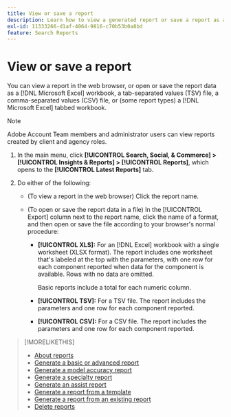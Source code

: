 ```yaml
---
title: View or save a report
description: Learn how to view a generated report or save a report as a file.
exl-id: 11333266-d1af-4064-9816-c70b53b0a8bd
feature: Search Reports
---
```

# View or save a report

You can view a report in the web browser, or open or save the report data as a [!DNL Microsoft Excel] workbook, a tab-separated values (TSV) file, a comma-separated values (CSV) file, or (some report types) a [!DNL Microsoft Excel] tabbed workbook.

>[!NOTE]
>
>Adobe Account Team members and administrator users can view reports created by client and agency roles.

1. In the main menu, click **[!UICONTROL Search, Social, & Commerce] > [!UICONTROL Insights & Reports] > [!UICONTROL Reports]**, which opens to the **[!UICONTROL Latest Reports]** tab.

1. Do either of the following:

   * (To view a report in the web browser) Click the report name.
   
   * (To open or save the report data in a file) In the [!UICONTROL Export] column next to the report name, click the name of a format, and then open or save the file according to your browser's normal procedure:

     * **[!UICONTROL XLS]:**   For an [!DNL Excel] workbook with a single worksheet (XLSX format). The report includes one worksheet that's labeled at the top with the parameters, with one row for each component reported when data for the component is available. Rows with no data are omitted.
     
       Basic reports include a total for each numeric column.
       
     * **[!UICONTROL TSV]:** For a TSV file. The report includes the parameters and one row for each component reported.
     
     * **[!UICONTROL CSV]:**   For a CSV file. The report includes the parameters and one row for each component reported.

>[!MORELIKETHIS]
>
>* [About reports](/help/search-social-commerce/reports/report-about.md)
>* [Generate a basic or advanced report](/help/search-social-commerce/reports/management/basic-advanced/basic-advanced-report-generate.md)
>* [Generate a model accuracy report](/help/search-social-commerce/reports/management/model-accuracy/model-accuracy-report-generate.md)
>* [Generate a specialty report](/help/search-social-commerce/reports/management/specialty/specialty-report-generate.md)
>* [Generate an assist report](/help/search-social-commerce/reports/management/assist/assist-report-generate.md)
>* [Generate a report from a template](/help/search-social-commerce/reports/management/report-generate-from-template.md)
>* [Generate a report from an existing report](/help/search-social-commerce/reports/management/report-generate-from-existing.md)
>* [Delete reports](/help/search-social-commerce/reports/management/report-delete.md)
